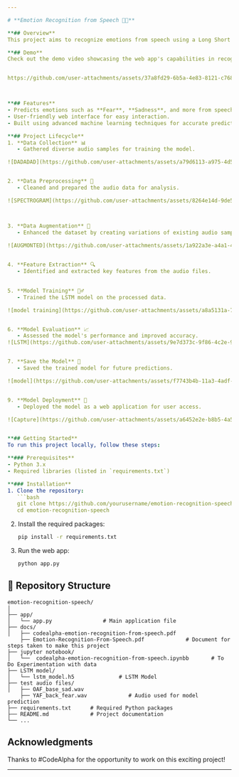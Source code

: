 ```yaml
---

# **Emotion Recognition from Speech 🎤💬**

**## Overview**
This project aims to recognize emotions from speech using a Long Short Term Memory (LSTM) model. It was developed during my internship as a Machine Learning Engineer at CodeAlpha.

**## Demo**
Check out the demo video showcasing the web app's capabilities in recognizing emotions from audio files!


https://github.com/user-attachments/assets/37a8fd29-6b5a-4e83-8121-c76826e0c988



**## Features**
- Predicts emotions such as **Fear**, **Sadness**, and more from speech audio.
- User-friendly web interface for easy interaction.
- Built using advanced machine learning techniques for accurate predictions.

**## Project Lifecycle**
1. **Data Collection** 📊
   - Gathered diverse audio samples for training the model.

![DADADAD](https://github.com/user-attachments/assets/a79d6113-a975-4d5a-8f0b-f35c360c3319)


2. **Data Preprocessing** 🧹
   - Cleaned and prepared the audio data for analysis.

![SPECTROGRAM](https://github.com/user-attachments/assets/8264e14d-9de5-4aa8-b178-919eaeaca29e)



3. **Data Augmentation** 🔄
   - Enhanced the dataset by creating variations of existing audio samples.
  
![AUGMONTED](https://github.com/user-attachments/assets/1a922a3e-a4a1-474f-8a43-f1144610d8a5)


4. **Feature Extraction** 🔍
   - Identified and extracted key features from the audio files.
  

5. **Model Training** 🏋️‍♂️
   - Trained the LSTM model on the processed data.

![model training](https://github.com/user-attachments/assets/a8a5131a-7812-4f8a-9203-de8772447584)


6. **Model Evaluation** 📈
   - Assessed the model's performance and improved accuracy.
![LSTM](https://github.com/user-attachments/assets/9e7d373c-9f86-4c2e-91e9-5f0c01ca553d)


7. **Save the Model** 💾
   - Saved the trained model for future predictions.

![model](https://github.com/user-attachments/assets/f7743b4b-11a3-4adf-813a-b00265ed82ef)


9. **Model Deployment** 🚀
   - Deployed the model as a web application for user access.

![Capture](https://github.com/user-attachments/assets/a6452e2e-b8b5-4a5a-969e-16a2310e0747)


**## Getting Started**
To run this project locally, follow these steps:

**### Prerequisites**
- Python 3.x
- Required libraries (listed in `requirements.txt`)

**### Installation**
1. Clone the repository:
   ```bash
   git clone https://github.com/yourusername/emotion-recognition-speech.git
   cd emotion-recognition-speech
   ```

2. Install the required packages:
   ```bash
   pip install -r requirements.txt
   ```

3. Run the web app:
   ```bash
   python app.py
   ```

## **📁 Repository Structure**
```
emotion-recognition-speech/
│
├── app/
│   └── app.py                # Main application file
├── docs/
│   ├── codealpha-emotion-recognition-from-speech.pdf
    ├── Emotion-Recognition-From-Speech.pdf             # Document for steps taken to make this project
├── jupyter notebook/
│   └──  codealpha-emotion-recognition-from-speech.ipynbb       # To Do Experimentation with data
├── LSTM model/
│   └── lstm_model.h5              # LSTM Model
├── test audio files/
│   ├── OAF_base_sad.wav
    ├── YAF_back_fear.wav             # Audio used for model prediction
├── requirements.txt      # Required Python packages
├── README.md             # Project documentation
└── ...
```


## Acknowledgments
Thanks to #CodeAlpha for the opportunity to work on this exciting project!

---
```

